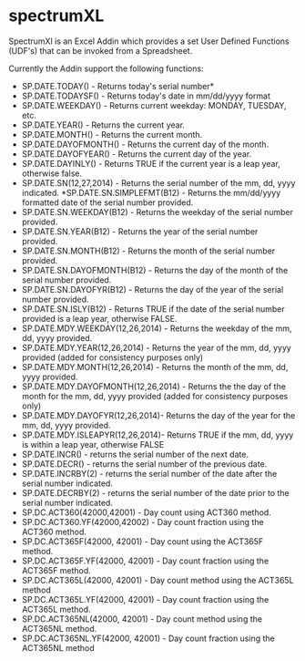 spectrumXL
==========

SpectrumXl is an Excel Addin which provides a set User Defined Functions (UDF's)
that can be invoked from a Spreadsheet. 

Currently the Addin support the following functions:

* SP.DATE.TODAY() - Returns today's serial number*
* SP.DATE.TODAYSF() - Returns today's date in mm/dd/yyyy format
* SP.DATE.WEEKDAY() - Returns current weekday: MONDAY, TUESDAY, etc.
* SP.DATE.YEAR() - Returns the current year.
* SP.DATE.MONTH() - Returns the current month.
* SP.DATE.DAYOFMONTH() - Returns the current day of the month.
* SP.DATE.DAYOFYEAR() - Returns the current day of the year.
* SP.DATE.DAYINLY() - Returns TRUE if the current year is a leap year, otherwise false.
* SP.DATE.SN(12,27,2014) - Returns the serial number of the mm, dd, yyyy indicated.
*SP.DATE.SN.SIMPLEFMT(B12) - Returns the mm/dd/yyyy formatted date of the serial number provided.
* SP.DATE.SN.WEEKDAY(B12) - Returns the weekday of the serial number provided.
* SP.DATE.SN.YEAR(B12) - Returns the year of the serial number provided.
* SP.DATE.SN.MONTH(B12) - Returns the month of the serial number provided.
* SP.DATE.SN.DAYOFMONTH(B12) - Returns the day of the month of the serial number provided.
* SP.DATE.SN.DAYOFYR(B12) - Returns the day of the year of the serial number provided.
* SP.DATE.SN.ISLY(B12) - Returns TRUE if the date of the serial number provided is a leap year, otherwise FALSE.
* SP.DATE.MDY.WEEKDAY(12,26,2014) - Returns the weekday of the mm, dd, yyyy provided.
* SP.DATE.MDY.YEAR(12,26,2014) - Returns the year of the mm, dd, yyyy provided (added for consistency purposes only)
* SP.DATE.MDY.MONTH(12,26,2014) - Returns the month of the mm, dd, yyyy provided.
* SP.DATE.MDY.DAYOFMONTH(12,26,2014) - Returns the the day of the month for the mm, dd, yyyy provided (added for consistency purposes only)
* SP.DATE.MDY.DAYOFYR(12,26,2014)- Returns the day of the year for the mm, dd, yyyy provided.
* SP.DATE.MDY.ISLEAPYR(12,26,2014)- Returns TRUE if the mm, dd, yyyy is within a leap year, otherwise FALSE
* SP.DATE.INCR() - returns the serial number of the next date.
* SP.DATE.DECR() - returns the serial number of the previous date.
* SP.DATE.INCRBY(2) - returns the serial number of the date after the serial number indicated.
* SP.DATE.DECRBY(2) - returns the serial number of the date prior to the serial number indicated.
* SP.DC.ACT360(42000,42001) - Day count using ACT360 method.
* SP.DC.ACT360.YF(42000,42002) - Day count fraction using the ACT360 method.
* SP.DC.ACT365F(42000, 42001) - Day count using the ACT365F method.
* SP.DC.ACT365F.YF(42000, 42001) - Day count fraction using the ACT365F method.
* SP.DC.ACT365L(42000, 42001) - Day count method using the ACT365L method
* SP.DC.ACT365L.YF(42000, 42001) - Day count fraction using the ACT365L method.
* SP.DC.ACT365NL(42000, 42001) - Day count method using the ACT365NL method.
* SP.DC.ACT365NL.YF(42000, 42001) - Day count fraction using the ACT365NL method

